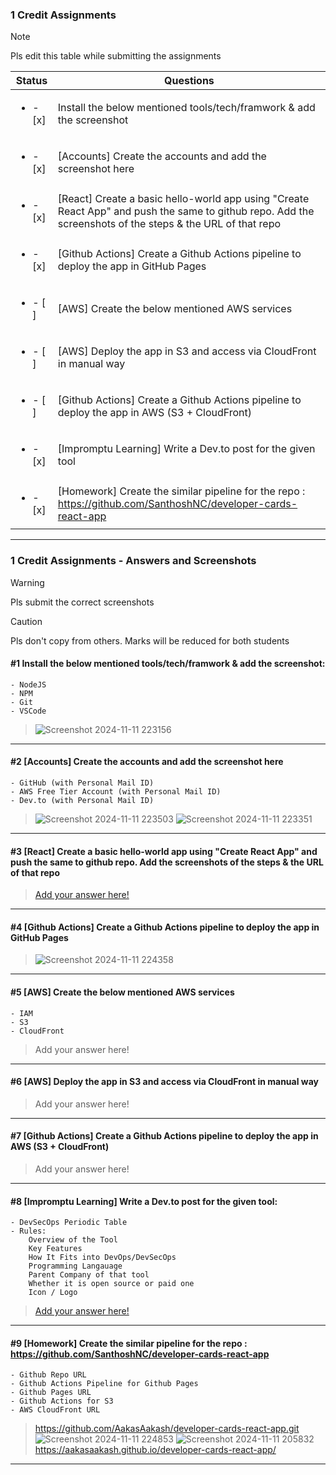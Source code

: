 ### 1 Credit Assignments

> [!NOTE]
> Pls edit this table while submitting the assignments

| Status         | Questions     | 
|----------------|---------------|
| <ul><li>- [x] </li></ul> | Install the below mentioned tools/tech/framwork & add the screenshot |
| <ul><li>- [x] </li></ul> | [Accounts] Create the accounts and add the screenshot here |
| <ul><li>- [x] </li></ul> | [React] Create a basic hello-world app using "Create React App" and push the same to github repo. Add the screenshots of the steps & the URL of that repo |
| <ul><li>- [x] </li></ul> | [Github Actions] Create a Github Actions pipeline to deploy the app in GitHub Pages |
| <ul><li>- [ ] </li></ul> | [AWS] Create the below mentioned AWS services |
| <ul><li>- [ ] </li></ul> | [AWS] Deploy the app in S3 and access via CloudFront in manual way  |
| <ul><li>- [ ] </li></ul> | [Github Actions] Create a Github Actions pipeline to deploy the app in AWS (S3 + CloudFront)  |
| <ul><li>- [x] </li></ul> | [Impromptu Learning] Write a Dev.to post for the given tool  |
| <ul><li>- [x] </li></ul> | [Homework] Create the similar pipeline for the repo : https://github.com/SanthoshNC/developer-cards-react-app  |

***

### 1 Credit Assignments - Answers and Screenshots

> [!WARNING]
> Pls submit the correct screenshots

> [!CAUTION]
> Pls don't copy from others. Marks will be reduced for both students

#### #1 Install the below mentioned tools/tech/framwork & add the screenshot:
	- NodeJS 
	- NPM 
	- Git
	- VSCode
> ![Screenshot 2024-11-11 223156](https://github.com/user-attachments/assets/bc454f32-06a2-4109-837c-046d282d7372)


***

#### #2 [Accounts] Create the accounts and add the screenshot here
	- GitHub (with Personal Mail ID)
	- AWS Free Tier Account (with Personal Mail ID)
	- Dev.to (with Personal Mail ID)
> ![Screenshot 2024-11-11 223503](https://github.com/user-attachments/assets/f4e53c5c-bc91-4ad0-a692-4a94d34ecb48)
> ![Screenshot 2024-11-11 223351](https://github.com/user-attachments/assets/cc7680af-4e95-40ec-8679-63f46e0f2293)



***

#### #3 [React] Create a basic hello-world app using "Create React App" and push the same to github repo. Add the screenshots of the steps & the URL of that repo
> [Add your answer here!](https://github.com/AakasAakash/22cb002-Aakash.git)

***

#### #4 [Github Actions] Create a Github Actions pipeline to deploy the app in GitHub Pages
> ![Screenshot 2024-11-11 224358](https://github.com/user-attachments/assets/8ae384ee-7b88-4134-a545-3e37e67ee6df)


***

#### #5 [AWS] Create the below mentioned AWS services
	- IAM
	- S3
	- CloudFront
> Add your answer here!

***

#### #6 [AWS] Deploy the app in S3 and access via CloudFront in manual way
> Add your answer here!

***

#### #7 [Github Actions] Create a Github Actions pipeline to deploy the app in AWS (S3 + CloudFront)
> Add your answer here!

***

#### #8 [Impromptu Learning] Write a Dev.to post for the given tool:
	- DevSecOps Periodic Table
	- Rules:
		Overview of the Tool
		Key Features
		How It Fits into DevOps/DevSecOps
		Programming Langauage
		Parent Company of that tool
		Whether it is open source or paid one
		Icon / Logo
> [Add your answer here!](https://dev.to/aakash_p_6c0f594754fe9778/aws-cloudformation-om8)

***

#### #9 [Homework] Create the similar pipeline for the repo : https://github.com/SanthoshNC/developer-cards-react-app
	- Github Repo URL
	- Github Actions Pipeline for Github Pages
	- Github Pages URL
 	- Github Actions for S3
 	- AWS CloudFront URL
>https://github.com/AakasAakash/developer-cards-react-app.git
>![Screenshot 2024-11-11 224853](https://github.com/user-attachments/assets/864932df-9593-44c0-8d3a-1ba2725d5316)
>![Screenshot 2024-11-11 205832](https://github.com/user-attachments/assets/522ee4b2-368f-4650-9306-f98c00805635)
> https://aakasaakash.github.io/developer-cards-react-app/




***
